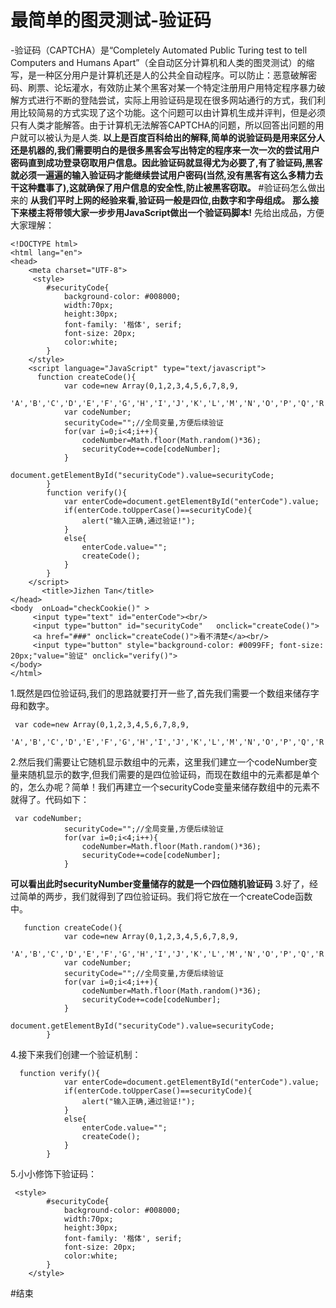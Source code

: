 # 最简单的图灵测试-验证码

-验证码（CAPTCHA）是“Completely Automated Public Turing test to tell Computers and Humans Apart”（全自动区分计算机和人类的图灵测试）的缩写，是一种区分用户是计算机还是人的公共全自动程序。可以防止：恶意破解密码、刷票、论坛灌水，有效防止某个黑客对某一个特定注册用户用特定程序暴力破解方式进行不断的登陆尝试，实际上用验证码是现在很多网站通行的方式，我们利用比较简易的方式实现了这个功能。这个问题可以由计算机生成并评判，但是必须只有人类才能解答。由于计算机无法解答CAPTCHA的问题，所以回答出问题的用户就可以被认为是人类.
**以上是百度百科给出的解释,简单的说验证码是用来区分人还是机器的,我们需要明白的是很多黑客会写出特定的程序来一次一次的尝试用户密码直到成功登录窃取用户信息。因此验证码就显得尤为必要了,有了验证码,黑客就必须一遍遍的输入验证码才能继续尝试用户密码(当然,没有黑客有这么多精力去干这种蠢事了),这就确保了用户信息的安全性,防止被黑客窃取。**
#验证码怎么做出来的
**从我们平时上网的经验来看,验证码一般是四位,由数字和字母组成。**
**那么接下来楼主将带领大家一步步用JavaScript做出一个验证码脚本!**
先给出成品，方便大家理解：
```
<!DOCTYPE html>
<html lang="en">
<head>
    <meta charset="UTF-8">
     <style>
        #securityCode{
            background-color: #008000;
            width:70px;
            height:30px;
            font-family: '楷体', serif;
            font-size: 20px;
            color:white;
        }
    </style>
    <script language="JavaScript" type="text/javascript">
      function createCode(){
            var code=new Array(0,1,2,3,4,5,6,7,8,9,
                    'A','B','C','D','E','F','G','H','I','J','K','L','M','N','O','P','Q','R','S','T','U','V','W','X','Y','Z');
            var codeNumber;
            securityCode="";//全局变量,方便后续验证
            for(var i=0;i<4;i++){
                codeNumber=Math.floor(Math.random()*36);
                securityCode+=code[codeNumber];
            }
            document.getElementById("securityCode").value=securityCode;
        }
        function verify(){
            var enterCode=document.getElementById("enterCode").value;
            if(enterCode.toUpperCase()==securityCode){
                alert("输入正确,通过验证!");
            }
            else{
                enterCode.value="";
                createCode();
            }
        }
    </script>
       <title>Jizhen Tan</title>
</head>
<body  onLoad="checkCookie()" >
     <input type="text" id="enterCode"><br/>
     <input type="button" id="securityCode"   onclick="createCode()">
     <a href="###" onclick="createCode()">看不清楚</a><br/>
     <input type="button" style="background-color: #0099FF; font-size: 20px;"value="验证" onclick="verify()">
</body>
</html>
```
1.既然是四位验证码,我们的思路就要打开一些了,首先我们需要一个数组来储存字母和数字。
```
 var code=new Array(0,1,2,3,4,5,6,7,8,9,
                    'A','B','C','D','E','F','G','H','I','J','K','L','M','N','O','P','Q','R','S','T','U','V','W','X','Y','Z');
```
2.然后我们需要让它随机显示数组中的元素，这里我们建立一个codeNumber变量来随机显示的数字,但我们需要的是四位验证码，而现在数组中的元素都是单个的，怎么办呢？简单！我们再建立一个securityCode变量来储存数组中的元素不就得了。代码如下：
```
 var codeNumber;
            securityCode="";//全局变量,方便后续验证
            for(var i=0;i<4;i++){
                codeNumber=Math.floor(Math.random()*36);
                securityCode+=code[codeNumber];
            }
```
**可以看出此时securityNumber变量储存的就是一个四位随机验证码**
3.好了，经过简单的两步，我们就得到了四位验证码。我们将它放在一个createCode函数中。
```
   function createCode(){
            var code=new Array(0,1,2,3,4,5,6,7,8,9,
                    'A','B','C','D','E','F','G','H','I','J','K','L','M','N','O','P','Q','R','S','T','U','V','W','X','Y','Z');
            var codeNumber;
            securityCode="";//全局变量,方便后续验证
            for(var i=0;i<4;i++){
                codeNumber=Math.floor(Math.random()*36);
                securityCode+=code[codeNumber];
            }
            document.getElementById("securityCode").value=securityCode;
        }
```
4.接下来我们创建一个验证机制：
```
  function verify(){
            var enterCode=document.getElementById("enterCode").value;
            if(enterCode.toUpperCase()==securityCode){
                alert("输入正确,通过验证!");
            }
            else{
                enterCode.value="";
                createCode();
            }
        }
```
5.小小修饰下验证码：
```
 <style>
        #securityCode{
            background-color: #008000;
            width:70px;
            height:30px;
            font-family: '楷体', serif;
            font-size: 20px;
            color:white;
        }
    </style>
```
#结束